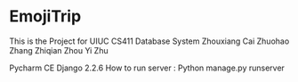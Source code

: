 # EmojiTrip
This is the Project for UIUC CS411 Database System
Zhouxiang Cai
Zhuohao Zhang
Zhiqian Zhou
Yi Zhu

Pycharm CE
Django 2.2.6
How to run server :
Python manage.py runserver
